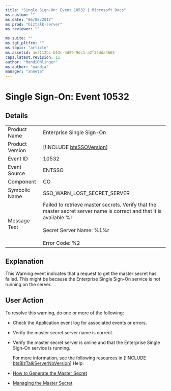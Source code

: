 ```yaml
---
title: "Single Sign-On: Event 10532 | Microsoft Docs"
ms.custom: ""
ms.date: "06/08/2017"
ms.prod: "biztalk-server"
ms.reviewer: ""

ms.suite: ""
ms.tgt_pltfrm: ""
ms.topic: "article"
ms.assetid: ae2112bc-b53c-4d99-9dc1-a2f55dda4665
caps.latest.revision: 11
author: "MandiOhlinger"
ms.author: "mandia"
manager: "anneta"
---
```

# Single Sign-On: Event 10532
## Details  

|                 |                                                                                                                                                                                     |
|-----------------|-------------------------------------------------------------------------------------------------------------------------------------------------------------------------------------|
|  Product Name   |                                                                              Enterprise Single Sign-On                                                                              |
| Product Version |                                                             [!INCLUDE [btsSSOVersion](../includes/btsssoversion-md.md)]                                                             |
|    Event ID     |                                                                                        10532                                                                                        |
|  Event Source   |                                                                                       ENTSSO                                                                                        |
|    Component    |                                                                                         CO                                                                                          |
|  Symbolic Name  |                                                                             SSO_WARN_LOST_SECRET_SERVER                                                                             |
|  Message Text   | Failed to retrieve master secrets. Verify that the master secret server name is correct and that it is available.%r<br /><br /> Secret Server Name: %1%r<br /><br /> Error Code: %2 |

## Explanation  
 This Warning event indicates that a request to get the master secret has failed. This might be because the Enterprise Single Sign-On service is not running on the server.  

## User Action  
 To resolve this warning, do one or more of the following:  

- Check the Application event log for associated events or errors.  

- Verify the master secret server name is correct.  

- Verify the master secret server is online and that the Enterprise Single Sign-On service is running.  

  For more information, see the following resources in [!INCLUDE [btsBizTalkServerNoVersion](../includes/btsbiztalkservernoversion-md.md)] Help:  

- [How to Generate the Master Secret](../core/how-to-generate-the-master-secret.md)  

- [Managing the Master Secret](../core/managing-the-master-secret.md)
